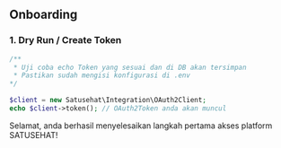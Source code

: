 ## Onboarding

### 1. Dry Run / Create Token

```php
/** 
 * Uji coba echo Token yang sesuai dan di DB akan tersimpan
 * Pastikan sudah mengisi konfigurasi di .env
*/

$client = new Satusehat\Integration\OAuth2Client;
echo $client->token(); // OAuth2Token anda akan muncul
```

Selamat, anda berhasil menyelesaikan langkah pertama akses platform SATUSEHAT!